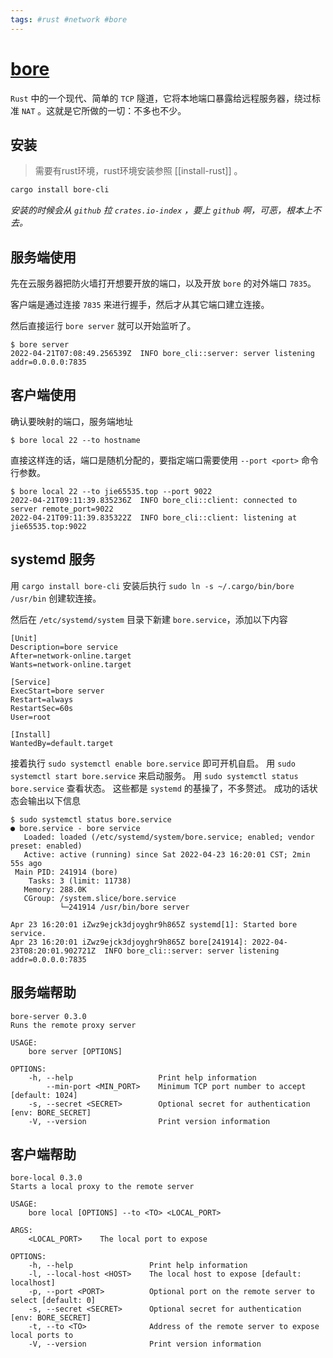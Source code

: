 ```yaml
---
tags: #rust #network #bore
---
```


# [bore](https://github.com/ekzhang/bore)
`Rust` 中的一个现代、简单的 `TCP` 隧道，它将本地端口暴露给远程服务器，绕过标准 `NAT` 。这就是它所做的一切：不多也不少。

## 安装
> 需要有rust环境，rust环境安装参照 [[install-rust]] 。
```bash
cargo install bore-cli
```
*安装的时候会从 `github` 拉 `crates.io-index` ，要上 `github` 啊，可恶，根本上不去。*


## 服务端使用
先在云服务器把防火墙打开想要开放的端口，以及开放 `bore` 的对外端口 `7835`。

客户端是通过连接 `7835` 来进行握手，然后才从其它端口建立连接。

然后直接运行 `bore server` 就可以开始监听了。
```
$ bore server
2022-04-21T07:08:49.256539Z  INFO bore_cli::server: server listening addr=0.0.0.0:7835
```


## 客户端使用
确认要映射的端口，服务端地址
```
$ bore local 22 --to hostname
```
直接这样连的话，端口是随机分配的，要指定端口需要使用 `--port <port>` 命令行参数。
```
$ bore local 22 --to jie65535.top --port 9022
2022-04-21T09:11:39.835236Z  INFO bore_cli::client: connected to server remote_port=9022                              
2022-04-21T09:11:39.835322Z  INFO bore_cli::client: listening at jie65535.top:9022
```

## systemd 服务
用 `cargo install bore-cli` 安装后执行 `sudo ln -s ~/.cargo/bin/bore /usr/bin` 创建软连接。

然后在 `/etc/systemd/system` 目录下新建 `bore.service`，添加以下内容
```
[Unit]
Description=bore service
After=network-online.target
Wants=network-online.target

[Service]
ExecStart=bore server
Restart=always
RestartSec=60s
User=root

[Install]
WantedBy=default.target
```
接着执行 `sudo systemctl enable bore.service` 即可开机自启。
用 `sudo systemctl start bore.service` 来启动服务。
用 `sudo systemctl status bore.service` 查看状态。
这些都是 `systemd` 的基操了，不多赘述。
成功的话状态会输出以下信息
```
$ sudo systemctl status bore.service
● bore.service - bore service
   Loaded: loaded (/etc/systemd/system/bore.service; enabled; vendor preset: enabled)
   Active: active (running) since Sat 2022-04-23 16:20:01 CST; 2min 55s ago
 Main PID: 241914 (bore)
    Tasks: 3 (limit: 11738)
   Memory: 288.0K
   CGroup: /system.slice/bore.service
           └─241914 /usr/bin/bore server

Apr 23 16:20:01 iZwz9ejck3djoyghr9h865Z systemd[1]: Started bore service.
Apr 23 16:20:01 iZwz9ejck3djoyghr9h865Z bore[241914]: 2022-04-23T08:20:01.902721Z  INFO bore_cli::server: server listening addr=0.0.0.0:7835
```

## 服务端帮助
```
bore-server 0.3.0
Runs the remote proxy server

USAGE:
    bore server [OPTIONS]

OPTIONS:
    -h, --help                   Print help information
        --min-port <MIN_PORT>    Minimum TCP port number to accept [default: 1024]
    -s, --secret <SECRET>        Optional secret for authentication [env: BORE_SECRET]
    -V, --version                Print version information
```

## 客户端帮助
```
bore-local 0.3.0
Starts a local proxy to the remote server

USAGE:
    bore local [OPTIONS] --to <TO> <LOCAL_PORT>

ARGS:
    <LOCAL_PORT>    The local port to expose

OPTIONS:
    -h, --help                 Print help information
    -l, --local-host <HOST>    The local host to expose [default: localhost]
    -p, --port <PORT>          Optional port on the remote server to select [default: 0]
    -s, --secret <SECRET>      Optional secret for authentication [env: BORE_SECRET]
    -t, --to <TO>              Address of the remote server to expose local ports to
    -V, --version              Print version information
```